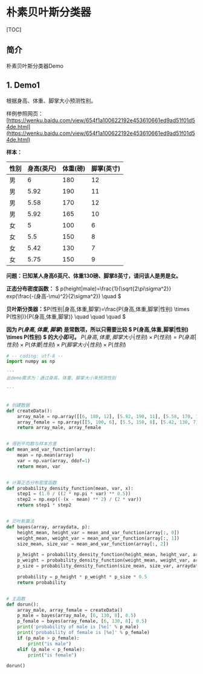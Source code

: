 # 朴素贝叶斯分类器
[TOC]
## 简介
朴素贝叶斯分类器Demo
## 1. Demo1
根据身高、体重、脚掌大小预测性别。

样例参照网页：[https://wenku.baidu.com/view/654f1a100622192e453610661ed9ad51f01d54de.html](https://wenku.baidu.com/view/654f1a100622192e453610661ed9ad51f01d54de.html)

**样本：**

|性别|身高(英尺)|体重(磅)|脚掌(英寸)|
|-----|------------|---------|-----------|
|男|6| 180|12|
|男|5.92|190|11|
|男|5.58|170|12|
|男|5.92|165|10|
|女|5|100|6|
|女|5.5|150|8|
|女|5.42|130|7|
|女|5.75|150|9|

**问题：已知某人身高6英尺、体重130磅、脚掌8英寸，请问该人是男是女。**


**正态分布密度函数：** $ p(height|male)=\frac{1}{\sqrt{2\pi\sigma^2}} exp(\frac{-(身高-\mu)^2}{2\sigma^2}) \quad $

**贝叶斯分类器：**$P(性别|身高,体重,脚掌)=\frac{P(身高,体重,脚掌|性别) \times P(性别)}{P(身高,体重,脚掌)} \quad \quad \quad $

**因为 $P(身高,体重,脚掌)$ 是常数项，所以只需要比较 $ P(身高,体重,脚掌|性别) \times P(性别) $ 的大小即可。**
$P(身高,体重,脚掌大小|性别) \times P(性别)=  P(身高|性别) \times P(体重|性别) \times P(脚掌大小|性别) \times P(性别)$

``` python
# -- coding: utf-8 --
import numpy as np

'''
此demo需求为：通过身高、体重、脚掌大小来预测性别

'''


# 创建数据
def createData():
    array_male = np.array([[6, 180, 12], [5.92, 190, 11], [5.58, 170, 12], [5.92, 165, 10]])
    array_female = np.array([[5, 100, 6], [5.5, 150, 8], [5.42, 130, 7], [5.75, 150, 9]])
    return array_male, array_female


# 得到平均数与样本方差
def mean_and_var_function(array):
    mean = np.mean(array)
    var = np.var(array, ddof=1)
    return mean, var


# 计算正态分布密度函数
def probability_density_function(mean, var, x):
    step1 = (1.0 / ((2 * np.pi * var) ** 0.5))
    step2 = np.exp((-(x - mean) ** 2) / (2 * var))
    return step1 * step2


# 贝叶斯算法
def bayes(array, arraydata, p):
    height_mean, height_var = mean_and_var_function(array[:, 0])
    weight_mean, weight_var = mean_and_var_function(array[:, 1])
    size_mean, size_var = mean_and_var_function(array[:, 2])

    p_height = probability_density_function(height_mean, height_var, arraydata[0])
    p_weight = probability_density_function(weight_mean, weight_var, arraydata[1])
    p_size = probability_density_function(size_mean, size_var, arraydata[2])

    probability = p_height * p_weight * p_size * 0.5
    return probability


# 主函数
def dorun():
    array_male, array_female = createData()
    p_male = bayes(array_male, [6, 130, 8], 0.5)
    p_female = bayes(array_female, [6, 130, 8], 0.5)
    print('probability of male is [%e]' % p_male)
    print('probability of female is [%e]' % p_female)
    if (p_male > p_female):
        print("is male")
    elif (p_male < p_female):
        print("is female")

dorun()
```




